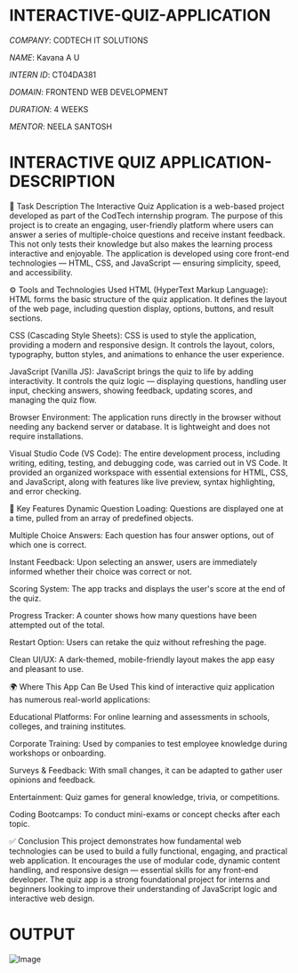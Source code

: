 # INTERACTIVE-QUIZ-APPLICATION

*COMPANY*: CODTECH IT SOLUTIONS

*NAME*: Kavana A U

*INTERN ID*: CT04DA381

*DOMAIN*: FRONTEND WEB DEVELOPMENT

*DURATION*: 4 WEEKS

*MENTOR*: NEELA SANTOSH

# INTERACTIVE QUIZ APPLICATION-DESCRIPTION

🧾 Task Description
The Interactive Quiz Application is a web-based project developed as part of the CodTech internship program. The purpose of this project is to create an engaging, user-friendly platform where users can answer a series of multiple-choice questions and receive instant feedback. This not only tests their knowledge but also makes the learning process interactive and enjoyable. The application is developed using core front-end technologies — HTML, CSS, and JavaScript — ensuring simplicity, speed, and accessibility.

⚙️ Tools and Technologies Used
HTML (HyperText Markup Language):
HTML forms the basic structure of the quiz application. It defines the layout of the web page, including question display, options, buttons, and result sections.

CSS (Cascading Style Sheets):
CSS is used to style the application, providing a modern and responsive design. It controls the layout, colors, typography, button styles, and animations to enhance the user experience.

JavaScript (Vanilla JS):
JavaScript brings the quiz to life by adding interactivity. It controls the quiz logic — displaying questions, handling user input, checking answers, showing feedback, updating scores, and managing the quiz flow.

Browser Environment:
The application runs directly in the browser without needing any backend server or database. It is lightweight and does not require installations.

Visual Studio Code (VS Code):
The entire development process, including writing, editing, testing, and debugging code, was carried out in VS Code. It provided an organized workspace with essential extensions for HTML, CSS, and JavaScript, along with features like live preview, syntax highlighting, and error checking.


🧠 Key Features
Dynamic Question Loading: Questions are displayed one at a time, pulled from an array of predefined objects.

Multiple Choice Answers: Each question has four answer options, out of which one is correct.

Instant Feedback: Upon selecting an answer, users are immediately informed whether their choice was correct or not.

Scoring System: The app tracks and displays the user's score at the end of the quiz.

Progress Tracker: A counter shows how many questions have been attempted out of the total.

Restart Option: Users can retake the quiz without refreshing the page.

Clean UI/UX: A dark-themed, mobile-friendly layout makes the app easy and pleasant to use.


🌍 Where This App Can Be Used
This kind of interactive quiz application has numerous real-world applications:

Educational Platforms: For online learning and assessments in schools, colleges, and training institutes.

Corporate Training: Used by companies to test employee knowledge during workshops or onboarding.

Surveys & Feedback: With small changes, it can be adapted to gather user opinions and feedback.

Entertainment: Quiz games for general knowledge, trivia, or competitions.

Coding Bootcamps: To conduct mini-exams or concept checks after each topic.


✅ Conclusion
This project demonstrates how fundamental web technologies can be used to build a fully functional, engaging, and practical web application. It encourages the use of modular code, dynamic content handling, and responsive design — essential skills for any front-end developer. The quiz app is a strong foundational project for interns and beginners looking to improve their understanding of JavaScript logic and interactive web design.

# OUTPUT

![Image](https://github.com/user-attachments/assets/0a5758fc-5676-47ab-bf80-7cf8e5c847ab)

